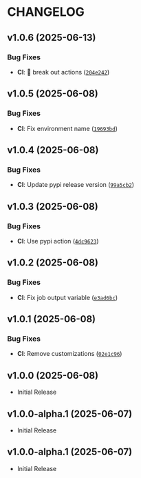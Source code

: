 # CHANGELOG

<!-- version list -->

## v1.0.6 (2025-06-13)

### Bug Fixes

- **CI**: :rocket: break out actions
  ([`204e242`](https://github.com/iandday/withingpy/commit/204e242764bdbfc8fdb6154f5cecceb43b852929))


## v1.0.5 (2025-06-08)

### Bug Fixes

- **CI**: Fix environment name
  ([`19693bd`](https://github.com/iandday/withingpy/commit/19693bd9eac75a01ee2417d9be2b20d2103da734))


## v1.0.4 (2025-06-08)

### Bug Fixes

- **CI**: Update pypi release version
  ([`99a5cb2`](https://github.com/iandday/withingpy/commit/99a5cb2bfbd1e05696f8d1c0ce21d1e8e00c3772))


## v1.0.3 (2025-06-08)

### Bug Fixes

- **CI**: Use pypi action
  ([`4dc9623`](https://github.com/iandday/withingpy/commit/4dc9623c654542080c1fa7a57380a9e2cf0efced))


## v1.0.2 (2025-06-08)

### Bug Fixes

- **CI**: Fix job output variable
  ([`e3ad6bc`](https://github.com/iandday/withingpy/commit/e3ad6bc2b14fc2f504698f842c0a3a1bf1814306))


## v1.0.1 (2025-06-08)

### Bug Fixes

- **CI**: Remove customizations
  ([`02e1c96`](https://github.com/iandday/withingpy/commit/02e1c96432e56f2348a18d690fa9c0388736f34a))


## v1.0.0 (2025-06-08)

- Initial Release

## v1.0.0-alpha.1 (2025-06-07)

- Initial Release

## v1.0.0-alpha.1 (2025-06-07)

- Initial Release
